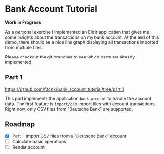 # Bank Account Tutorial

**Work in Progress**

As a personal exercise I implemented an Elixir application that gives me some insights about the transactions on my bank account. At the end of this demo, there should be a nice line graph displaying all transactions imported from multiple files.

Please checkout the git branches to see which parts are already implemented.

## Part 1

https://github.com/f34nk/bank_account_tutorial/tree/part_1

This part implements the application `bank_account` to handle the account data.
The first feature is `import/2` to import files with account transactions.
Right now, only CSV files from "Deutsche Bank" are supported.

## Roadmap

- [x] Part 1: Import CSV files from a "Deutsche Bank" account
- [ ] Calculate basic operations
- [ ] Render account